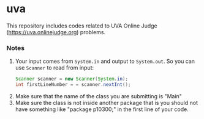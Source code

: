 # uva
This repository includes codes related to UVA Online Judge (https://uva.onlinejudge.org) problems.


### Notes
 1. Your input comes from `System.in` and output to `System.out`. So you can use `Scanner` to read from input:
    ```java
    Scanner scanner = new Scanner(System.in);
    int firstLineNumber = = scanner.nextInt();
    ```
 2. Make sure that the name of the class you are submitting is "Main"
 3. Make sure the class is not inside another package that is you should not have something like "package p10300;" in the first line of your code.
